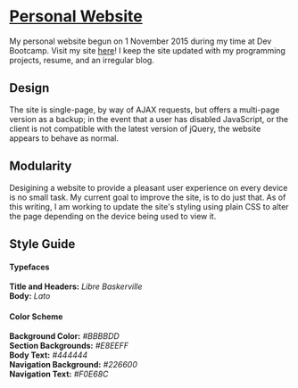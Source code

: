 # <a href="http://peternatewood.com" target="_blank">Personal Website</a>
My personal website begun on 1 November 2015 during my time at Dev Bootcamp. Visit my site <a href="http://peternatewood.com" target="_blank">here</a>! I keep the site updated with my programming projects, resume, and an irregular blog.

## Design
The site is single-page, by way of AJAX requests, but offers a multi-page version as a backup; in the event that a user has disabled JavaScript, or the client is not compatible with the latest version of jQuery, the website appears to behave as normal.

## Modularity
Desigining a website to provide a pleasant user experience on every device is no small task. My current goal to improve the site, is to do just that. As of this writing, I am working to update the site's styling using plain CSS to alter the page depending on the device being used to view it.

## Style Guide
#### Typefaces
**Title and Headers:** _Libre Baskerville_<br/>
**Body:** _Lato_

#### Color Scheme
**Background Color:** _#BBBBDD_<br/>
**Section Backgrounds:** _#E8EEFF_<br/>
**Body Text:** _#444444_<br/>
**Navigation Background:** _#226600_<br/>
**Navigation Text:** _#F0E68C_<br/>
